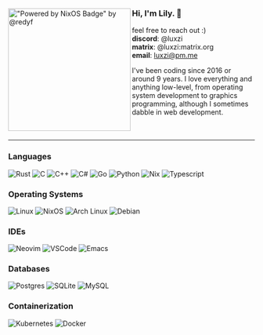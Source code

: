 <!-- markdownlint-disable MD041 MD033 -->

<div>
<img
    align="left"
    src="https://media.tenor.com/mCTZDwbh0d8AAAAi/nixos.gif"
    alt='"Powered by NixOS Badge" by @redyf'
    width="250"
/>

### Hi, I'm Lily. 👋

feel free to reach out :) <br/>
**discord**: @luxzi <br/>
**matrix**: @luxzi:matrix.org <br/>
**email**: [luxzi@pm.me](mailto:luxzi@pm.me)

I've been coding since 2016 or around 9 years. I love everything and anything low-level, from operating system development to graphics programming, although I sometimes dabble in web development.<br/><br/><br/>

<hr>

<div>

<h3>Languages</h3>

<img src="https://img.shields.io/badge/rust-%23000000.svg?style=for-the-badge&logo=rust&logoColor=white" alt="Rust"/>
<img src="https://img.shields.io/badge/c-%2300599C.svg?style=for-the-badge&logo=c&logoColor=white" alt="C"/>
<img src="https://img.shields.io/badge/c++-%2300599C.svg?style=for-the-badge&logo=c%2B%2B&logoColor=white" alt="C++"/>
<img src="https://img.shields.io/badge/c%23-%23239120.svg?style=for-the-badge&logo=csharp&logoColor=white" alt="C#"/>
<img src="https://img.shields.io/badge/go-%2300ADD8.svg?style=for-the-badge&logo=go&logoColor=white" alt="Go"/>
<img src="https://img.shields.io/badge/python-3670A0?style=for-the-badge&logo=python&logoColor=ffdd54" alt="Python"/>
<img src="https://img.shields.io/badge/NIX-5277C3.svg?style=for-the-badge&logo=NixOS&logoColor=white" alt="Nix"/>
<img src="https://img.shields.io/badge/typescript-%23007ACC.svg?style=for-the-badge&logo=typescript&logoColor=white" alt="Typescript"/>

<h3>Operating Systems</h3>

<img src="https://img.shields.io/badge/Linux-FCC624?style=for-the-badge&logo=linux&logoColor=black" alt="Linux"/>
<img src="https://img.shields.io/badge/NIXOS-5277C3.svg?style=for-the-badge&logo=NixOS&logoColor=white" alt="NixOS"/>
<img src="https://img.shields.io/badge/Arch%20Linux-1793D1?logo=arch-linux&logoColor=fff&style=for-the-badge" alt="Arch Linux"/>
<img src="https://img.shields.io/badge/Debian-D70A53?style=for-the-badge&logo=debian&logoColor=white" alt="Debian"/>

<h3>IDEs</h3>

<img src="https://img.shields.io/badge/NeoVim-%2357A143.svg?&style=for-the-badge&logo=neovim&logoColor=white" alt="Neovim"/>
<img src="https://img.shields.io/badge/Visual%20Studio%20Code-0078d7.svg?style=for-the-badge&logo=visual-studio-code&logoColor=white" alt="VSCode"/>
<img src="https://img.shields.io/badge/Emacs-%237F5AB6.svg?&style=for-the-badge&logo=gnu-emacs&logoColor=white" alt="Emacs"/>

<h3>Databases</h3>

<img src="https://img.shields.io/badge/postgres-%23316192.svg?style=for-the-badge&logo=postgresql&logoColor=white" alt="Postgres"/>
<img src="https://img.shields.io/badge/sqlite-%2307405e.svg?style=for-the-badge&logo=sqlite&logoColor=white" alt="SQLite"/>
<img src="https://img.shields.io/badge/mysql-4479A1.svg?style=for-the-badge&logo=mysql&logoColor=white" alt="MySQL"/>

<h3>Containerization</h3>

<img src="https://img.shields.io/badge/kubernetes-%23326ce5.svg?style=for-the-badge&logo=kubernetes&logoColor=white" alt="Kubernetes"/> 
<img src="https://img.shields.io/badge/docker-%230db7ed.svg?style=for-the-badge&logo=docker&logoColor=white" alt="Docker"/>

</div>
</div>